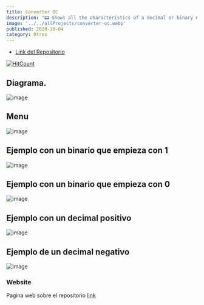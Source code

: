 ```yaml
---
title: Converter OC
description: "📟 Shows all the characteristics of a decimal or binary number."
image: '../../allProjects/converter-oc.webp'
published: 2020-10-04
category: Otros
---
```


- [Link del Repositorio](https://github.com/Fabian-Martinez-Rincon/Converter-OC)

[![HitCount](http://hits.dwyl.com/Fabian-Martinez1/Converter-OC.svg)](http://hits.dwyl.com/Fabian-Martinez1/Converter-OC)


## Diagrama.
![image](https://github.com/user-attachments/assets/cf0c2559-2f71-4c8d-9633-a8c18e18728b)

## Menu
![image](https://github.com/user-attachments/assets/5fe59a94-0984-479c-ba84-c430359dc215)

## Ejemplo con un binario que empieza con 1

![image](https://github.com/user-attachments/assets/8ddf3e65-d9ae-49fb-9a6e-1d5392a3777d)

## Ejemplo con un binario que empieza con 0

![image](https://github.com/user-attachments/assets/93475411-650e-4a9c-b5cd-453d05770609)

## Ejemplo con un decimal positivo

![image](https://github.com/user-attachments/assets/30513894-ca55-4457-8c87-e0d2ac9b5d5f)

## Ejemplo de un decimal negativo

![image](https://github.com/user-attachments/assets/70b4660e-f066-4c17-861b-5e0eaacc5260)

### Website

Pagina web sobre el repositorio [link](https://fabianmartinez1234567.github.io/Converter-OC/)